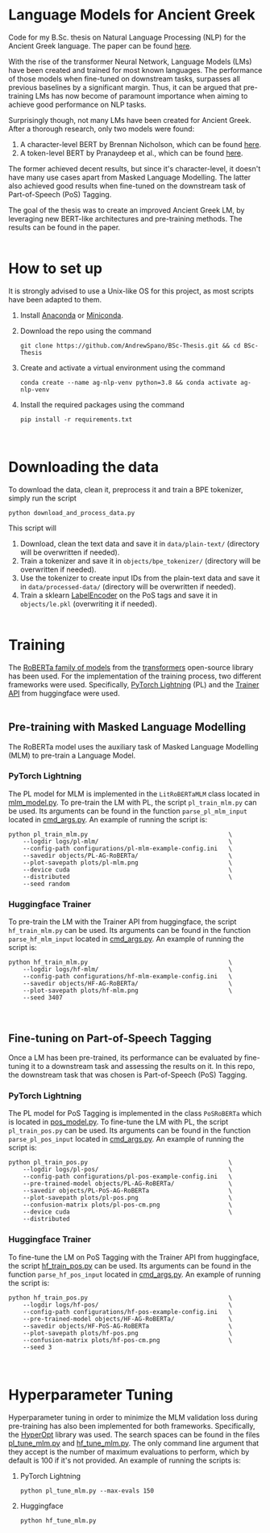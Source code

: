# Language Models for Ancient Greek

Code for my B.Sc. thesis on Natural Language Processing (NLP) for the Ancient
Greek language. The paper can be found
[here](https://pergamos.lib.uoa.gr/uoa/dl/frontend/en/browse/3100154).

With the rise of the transformer Neural Network, Language Models (LMs) have been
created and trained for most known languages. The performance of those models
when fine-tuned on downstream tasks, surpasses all previous baselines by a
significant margin. Thus, it can be argued that pre-training LMs has now become
of paramount importance when aiming to achieve good performance on NLP tasks.

Surprisingly though, not many LMs have been created for Ancient Greek. After a
thorough research, only two models were found:

1. A character-level BERT by Brennan Nicholson, which can be found
[here](https://github.com/brennannicholson/ancient-greek-char-bert).
2. A token-level BERT by Pranaydeep et al., which can be found
[here](https://github.com/pranaydeeps/Ancient-Greek-BERT).

The former achieved decent results, but since it's character-level, it doesn't
have many use cases apart from Masked Language Modelling. The latter also
achieved good results when fine-tuned on the downstream task of Part-of-Speech
(PoS) Tagging.

The goal of the thesis was to create an improved Ancient Greek LM, by leveraging
new BERT-like architectures and pre-training methods. The results can be found
in the paper.
<br> </br>


# How to set up

It is strongly advised to use a Unix-like OS for this project, as most scripts
have been adapted to them.

1. Install [Anaconda](https://www.anaconda.com/) or
[Miniconda](https://docs.conda.io/en/latest/miniconda.html).

2. Download the repo using the command
    ```shell
    git clone https://github.com/AndrewSpano/BSc-Thesis.git && cd BSc-Thesis
    ```

3. Create and activate a virtual environment using the command
    ```shell
    conda create --name ag-nlp-venv python=3.8 && conda activate ag-nlp-venv
    ```

4. Install the required packages using the command
    ```shell
    pip install -r requirements.txt
    ```
<br>


# Downloading the data

To download the data, clean it, preprocess it and train a BPE tokenizer, simply
run the script

```shell
python download_and_process_data.py
```

This script will

1. Download, clean the text data and save it in `data/plain-text/` (directory
will be overwritten if needed).
2. Train a tokenizer and save it in `objects/bpe_tokenizer/` (directory will be
overwritten if needed).
3. Use the tokenizer to create input IDs from the plain-text data and save it
in `data/processed-data/` (directory will be overwritten if needed).
4. Train a sklearn [LabelEncoder](https://scikit-learn.org/stable/modules/generated/sklearn.preprocessing.LabelEncoder.html)
on the PoS tags and save it in `objects/le.pkl` (overwriting it if needed).
<br> </br>


# Training

The [RoBERTa family of models](https://huggingface.co/docs/transformers/model_doc/roberta)
from the [transformers](https://github.com/huggingface/transformers) open-source
library has been used. For the implementation of the training process, two
different frameworks were used. Specifically,
[PyTorch Lightning](https://www.pytorchlightning.ai/) (PL) and the
[Trainer API](https://huggingface.co/docs/transformers/main_classes/trainer)
from huggingface were used.
<br> </br>

## Pre-training with Masked Language Modelling

The RoBERTa model uses the auxiliary task of Masked Language Modelling
(MLM) to pre-train a Language Model.

### PyTorch Lightning

The PL model for MLM is implemented in the `LitRoBERTaMLM` class located in
[mlm_model.py](pl_models/mlm_model.py). To pre-train the LM with PL, the
script `pl_train_mlm.py` can be used. Its arguments can be found in the function
`parse_pl_mlm_input` located in [cmd_args.py](utils/cmd_args.py).
An example of running the script is:

```shell
python pl_train_mlm.py                                       \
    --logdir logs/pl-mlm/                                    \
    --config-path configurations/pl-mlm-example-config.ini   \
    --savedir objects/PL-AG-RoBERTa/                         \
    --plot-savepath plots/pl-mlm.png                         \
    --device cuda                                            \
    --distributed                                            \
    --seed random
```

### Huggingface Trainer

To pre-train the LM with the Trainer API from huggingface, the script
`hf_train_mlm.py` can be used. Its arguments can be found in the function
`parse_hf_mlm_input` located in [cmd_args.py](utils/cmd_args.py).
An example of running the script is:

```shell
python hf_train_mlm.py                                       \
    --logdir logs/hf-mlm/                                    \
    --config-path configurations/hf-mlm-example-config.ini   \
    --savedir objects/HF-AG-RoBERTa/                         \
    --plot-savepath plots/hf-mlm.png                         \
    --seed 3407
```
<br>


## Fine-tuning on Part-of-Speech Tagging

Once a LM has been pre-trained, its performance can be evaluated by
fine-tuning it to a downstream task and assessing the results on it. In this
repo, the downstream task that was chosen is Part-of-Speech (PoS) Tagging.

### PyTorch Lightning

The PL model for PoS Tagging is implemented in the class `PoSRoBERTa` which
is located in [pos_model.py](pl_models/pos_model.py). To fine-tune the LM
with PL, the script `pl_train_pos.py` can be used. Its arguments can be found
in the function `parse_pl_pos_input` located in
[cmd_args.py](utils/cmd_args.py). An example of running the script is:

```shell
python pl_train_pos.py                                       \
    --logdir logs/pl-pos/                                    \
    --config-path configurations/pl-pos-example-config.ini   \
    --pre-trained-model objects/PL-AG-RoBERTa/               \
    --savedir objects/PL-PoS-AG-RoBERTa                      \
    --plot-savepath plots/pl-pos.png                         \
    --confusion-matrix plots/pl-pos-cm.png                   \
    --device cuda                                            \
    --distributed
```

### Huggingface Trainer

To fine-tune the LM on PoS Tagging with the Trainer API from huggingface, the
script [hf_train_pos.py](hf_train_pos.py) can be used. Its arguments can be
found in the function `parse_hf_pos_input` located in
[cmd_args.py](utils/cmd_args.py). An example of running the script is:

```shell
python hf_train_pos.py                                       \
    --logdir logs/hf-pos/                                    \
    --config-path configurations/hf-pos-example-config.ini   \
    --pre-trained-model objects/HF-AG-RoBERTa/               \
    --savedir objects/HF-PoS-AG-RoBERTa                      \
    --plot-savepath plots/hf-pos.png                         \
    --confusion-matrix plots/hf-pos-cm.png                   \
    --seed 3
```
<br>


# Hyperparameter Tuning

Hyperparameter tuning in order to minimize the MLM validation loss during
pre-training has also been implemented for both frameworks. Specifically, the
[HyperOpt](https://github.com/hyperopt/hyperopt) library was used. The search
spaces can be found in the files [pl_tune_mlm.py](pl_tune_mlm.py) and
[hf_tune_mlm.py](hf_tune_mlm.py). The only command line argument that they
accept is the number of maximum evaluations to perform, which by default is 100
if it's not provided. An example of running the scripts is:

1. PyTorch Lightning
   ```shell
   python pl_tune_mlm.py --max-evals 150
   ```

2. Huggingface
   ```shell
   python hf_tune_mlm.py
   ```
